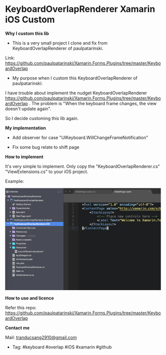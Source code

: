 # KeyboardOverlapRenderer Xamarin iOS Custom

**Why I custom this lib**

- This is a very small project I clone and fix from KeyboardOverlapRenderer of paulpatarinski.

Link: https://github.com/paulpatarinski/Xamarin.Forms.Plugins/tree/master/KeyboardOverlap

- My purpose when I custom this KeyboardOverlapRenderer of paulpatarinski:

I have trouble about implement the nudget KeyboardOverlapRenderer https://github.com/paulpatarinski/Xamarin.Forms.Plugins/tree/master/KeyboardOverlap .
The problem is "When the keyboard frame changes, the view doesn't update again".

So I decide customing this lib again.

**My implementation**

- Add observer for case "UIKeyboard.WillChangeFrameNotification"

- Fix some bug relate to shift page

**How to implement**

It's very simple to implement. Only copy the "KeyboardOverlapRenderer.cs"  "ViewExtensions.cs" to your iOS project.

Example:

![Example Implement](Image/example.png)

**How to use and licence**

Refer this repo: https://github.com/paulpatarinski/Xamarin.Forms.Plugins/tree/master/KeyboardOverlap

**Contact me**

Mail: tranducsang2910@gmail.com

- Tag:
#keyboard #overlap #iOS #xamarin #github
